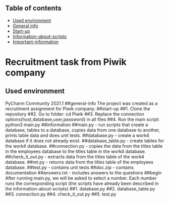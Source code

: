 ## Table of contents
* [Used environment](#used-environment)
* [General info](#general-info)
* [Start-up](#start-up)
* [Information-about-scripts](#information)
* [Important-information](#begin)
# Recruitment task from Piwik company
## Used environment
PyCharm Community 2021.1
##general-info
The project was created as a recruitment assignment for Piwik company.
##start-up
##1. Clone the repository
##2. Go to folder: cd Piwik
##3. Replace the connection options(host,database,user,password) in all files
##4. Run the main script: python3 main.py
##information
##main.py - run scripts that create a database, tables to a database, copies data from one database to
    another, prints table data and does unit tests.
##database.py - create a work4 database if it does not already exist.
##database_table.py - create tables for the work4 database.
##connection.py - copies the data from the titles table in the employees database to the titles table in the work4 database.
##check_it_out.py - extracts data from the titles table of the work4 database.
##ret.py - returns data from the titles table of the employees database.
##test.py - contains unit tests
##doc.zip - contains documentation
##answers.txt - includes answers to the questions
##begin
After running main.py, we will be asked to select a number. Each number runs the corresponding script (the scripts have already been described in the information-about-scripts)
##1. database.py
##2. database_table.py
##3. connection.py
##4. check_it_out.py
##5. test.py

